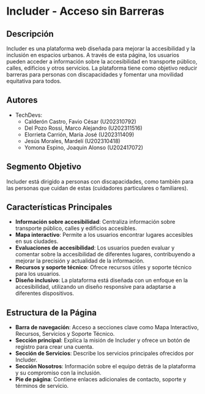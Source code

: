 # Includer - Acceso sin Barreras

## Descripción
Includer es una plataforma web diseñada para mejorar la accesibilidad y la inclusión en espacios urbanos. A través de esta página, los usuarios pueden acceder a información sobre la accesibilidad en transporte público, calles, edificios y otros servicios. La plataforma tiene como objetivo reducir barreras para personas con discapacidades y fomentar una movilidad equitativa para todos.

## Autores
- TechDevs:
    - Calderón Castro, Favio César (U202310792) 
    - Del Pozo Rossi, Marco Alejandro (U202311516) 
    - Elorrieta Carrión, María José (U202311409) 
    - Jesús Morales, Mardelí (U202310418) 
    - Yomona Espino, Joaquin Alonso (U202417072)

## Segmento Objetivo
Includer está dirigido a personas con discapacidades, como también para las personas que cuidan de estas (cuidadores particulares o familiares).

## Características Principales
- **Información sobre accesibilidad**: Centraliza información sobre transporte público, calles y edificios accesibles.
- **Mapa interactivo**: Permite a los usuarios encontrar lugares accesibles en sus ciudades.
- **Evaluaciones de accesibilidad**: Los usuarios pueden evaluar y comentar sobre la accesibilidad de diferentes lugares, contribuyendo a mejorar la precisión y actualidad de la información.
- **Recursos y soporte técnico**: Ofrece recursos útiles y soporte técnico para los usuarios.
- **Diseño inclusivo**: La plataforma está diseñada con un enfoque en la accesibilidad, utilizando un diseño responsive para adaptarse a diferentes dispositivos.

## Estructura de la Página
- **Barra de navegación**: Acceso a secciones clave como Mapa Interactivo, Recursos, Servicios y Soporte Técnico.
- **Sección principal**: Explica la misión de Includer y ofrece un botón de registro para crear una cuenta.
- **Sección de Servicios**: Describe los servicios principales ofrecidos por Includer.
- **Sección Nosotros**: Información sobre el equipo detrás de la plataforma y su compromiso con la inclusión.
- **Pie de página**: Contiene enlaces adicionales de contacto, soporte y términos de servicio.
